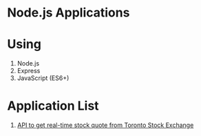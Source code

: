 # Node.js Applications

# Using
1. Node.js
2. Express
3. JavaScript (ES6+)

# Application List
1. [API to get real-time stock quote from Toronto Stock Exchange](./app1)

